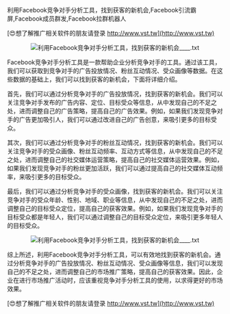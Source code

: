 利用Facebook竞争对手分析工具，找到获客的新机会,Facebook引流霸屏,Facebook成员群发,Facebook拉群机器人

[😍想了解推广相关软件的朋友请登录 http://www.vst.tw](http://www.vst.tw)

 <center><img src="https://vst.tw/MP4/tuiguang/png/2.png" alt="利用Facebook竞争对手分析工具，找到获客的新机会____.txt"></center>

Facebook竞争对手分析工具是一款帮助企业分析竞争对手的工具。通过该工具，我们可以获取到竞争对手的广告投放情况、粉丝互动情况、受众画像等数据。在这些数据的基础上，我们可以找到获客的新机会，下面将详细介绍。

首先，我们可以通过分析竞争对手的广告投放情况，找到获客的新机会。我们可以关注竞争对手发布的广告内容、定位、目标受众等信息，从中发现自己的不足之处，进而调整自己的广告策略，提高自己的广告效果。例如，如果我们发现竞争对手的广告更加吸引人，我们可以通过改进自己的广告创意，来吸引更多的目标受众。

其次，我们可以通过分析竞争对手的粉丝互动情况，找到获客的新机会。我们可以关注竞争对手的受众画像、粉丝互动频率、互动方式等信息，从中发现自己的不足之处，进而调整自己的社交媒体运营策略，提高自己的社交媒体运营效果。例如，如果我们发现竞争对手的粉丝更加活跃，我们可以通过提高自己的社交媒体互动频率，来吸引更多的目标受众。

最后，我们可以通过分析竞争对手的受众画像，找到获客的新机会。我们可以关注竞争对手的受众年龄、性别、地域、职业等信息，从中发现自己的不足之处，进而调整自己的目标受众定位，提高自己的获客效果。例如，如果我们发现竞争对手的目标受众都是年轻人，我们可以通过调整自己的目标受众定位，来吸引更多年轻人的目标受众。

 <center><img src="https://vst.tw/MP4/tuiguang/png/5.png" alt="利用Facebook竞争对手分析工具，找到获客的新机会____.txt"></center>

综上所述，利用Facebook竞争对手分析工具，可以有效地找到获客的新机会。通过分析竞争对手的广告投放情况、粉丝互动情况、受众画像等信息，我们可以发现自己的不足之处，进而调整自己的市场推广策略，提高自己的获客效果。因此，企业在进行市场推广活动时，应该重视竞争对手分析工具的使用，以求得更好的市场效果。

[😍想了解推广相关软件的朋友请登录 http://www.vst.tw](http://www.vst.tw)



